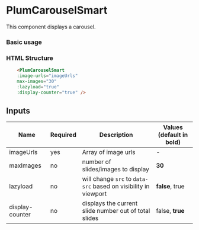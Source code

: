 # PlumCarouselSmart

This component displays a carousel.

### Basic usage

### HTML Structure

```html
    <PlumCarouselSmart
    :image-urls="imageUrls"
    max-images="30"
    :lazyload="true"
    :display-counter="true" />
```

## Inputs

| Name             | Required | Description                                                    | Values (default in bold) |
| ---------------- | -------- | -------------------------------------------------------------- | ------------------------ |
| imageUrls        | yes      | Array of image urls                                            | -                        |
| maxImages        | no       | number of slides/images to display                             | **30**                   |
| lazyload         | no       | will change `src` to `data-src` based on visibility in viewport| **false**, true          |
| display-counter  | no       | displays the current slide number out of total slides          | false, **true**          |

